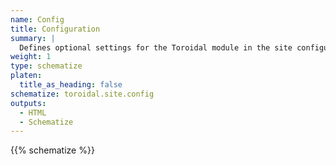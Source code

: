 ```yaml
---
name: Config
title: Configuration
summary: |
  Defines optional settings for the Toroidal module in the site configuration.
weight: 1
type: schematize
platen:
  title_as_heading: false
schematize: toroidal.site.config
outputs:
  - HTML
  - Schematize
---
```


{{% schematize %}}
